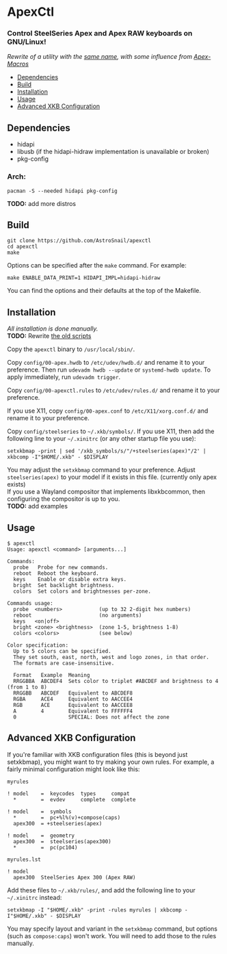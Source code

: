 # ApexCtl

### Control SteelSeries Apex and Apex RAW keyboards on GNU/Linux!

*Rewrite of a utility with the [same name](https://github.com/tuxmark5/ApexCtl), with some influence from [Apex-Macros](https://github.com/Gibtnix/Apex-Macros)*

 - [Dependencies](#deps)
 - [Build](#build)
 - [Installation](#install)
 - [Usage](#usage)
 - [Advanced XKB Configuration](#advanced)

## <a id="deps"></a> Dependencies

 - hidapi
 - libusb (if the hidapi-hidraw implementation is unavailable or broken)
 - pkg-config

### Arch:

```
pacman -S --needed hidapi pkg-config
```

**TODO:** add more distros

## <a id="build"></a> Build

```
git clone https://github.com/AstroSnail/apexctl
cd apexctl
make
```

Options can be specified after the `make` command. For example:
```
make ENABLE_DATA_PRINT=1 HIDAPI_IMPL=hidapi-hidraw
```
You can find the options and their defaults at the top of the Makefile.

## <a id="install"></a> Installation

*All installation is done manually.*  
**TODO:** Rewrite [the old scripts](https://github.com/tuxmark5/ApexCtl/blob/master/makefile)

Copy the `apexctl` binary to `/usr/local/sbin/`.

Copy `config/00-apex.hwdb` to `/etc/udev/hwdb.d/` and rename it to your preference.
Then run `udevadm hwdb --update` or `systemd-hwdb update`.
To apply immediately, run `udevadm trigger`.

Copy `config/00-apexctl.rules` to `/etc/udev/rules.d/` and rename it to your preference.

If you use X11, copy `config/00-apex.conf` to `/etc/X11/xorg.conf.d/` and rename it to your preference.

Copy `config/steelseries` to `~/.xkb/symbols/`.
If you use X11, then add the following line to your `~/.xinitrc` (or any other startup file you use):
```
setxkbmap -print | sed '/xkb_symbols/s/"/+steelseries(apex)"/2' | xkbcomp -I"$HOME/.xkb" - $DISPLAY
```
You may adjust the `setxkbmap` command to your preference.
Adjust `steelseries(apex)` to your model if it exists in this file. (currently only apex exists)  
If you use a Wayland compositor that implements libxkbcommon, then configuring the compositor is up to you.  
**TODO:** add examples

## <a id="usage"></a> Usage

```
$ apexctl
Usage: apexctl <command> [arguments...]

Commands:
  probe   Probe for new commands.
  reboot  Reboot the keyboard.
  keys    Enable or disable extra keys.
  bright  Set backlight brightness.
  colors  Set colors and brightnesses per-zone.

Commands usage:
  probe  <numbers>            (up to 32 2-digit hex numbers)
  reboot                      (no arguments)
  keys   <on|off>
  bright <zone> <brightness>  (zone 1-5, brightness 1-8)
  colors <colors>             (see below)

Color specification:
  Up to 5 colors can be specified.
  They set south, east, north, west and logo zones, in that order.
  The formats are case-insensitive.

  Format   Example  Meaning
  RRGGBBA  ABCDEF4  Sets color to triplet #ABCDEF and brightness to 4 (from 1 to 8)
  RRGGBB   ABCDEF   Equivalent to ABCDEF8
  RGBA     ACE4     Equivalent to AACCEE4
  RGB      ACE      Equivalent to AACCEE8
  A        4        Equivalent to FFFFFF4
  0                 SPECIAL: Does not affect the zone
```

## <a id="advanced"></a> Advanced XKB Configuration

If you're familiar with XKB configuration files (this is beyond just setxkbmap), you might want to try making your own rules.
For example, a fairly minimal configuration might look like this:

`myrules`
```
! model    =  keycodes  types     compat
  *        =  evdev     complete  complete

! model    =  symbols
  *        =  pc+%l%(v)+compose(caps)
  apex300  = +steelseries(apex)

! model    =  geometry
  apex300  =  steelseries(apex300)
  *        =  pc(pc104)
```
`myrules.lst`
```
! model
  apex300  SteelSeries Apex 300 (Apex RAW)
```

Add these files to `~/.xkb/rules/`, and add the following line to your `~/.xinitrc` instead:
```
setxkbmap -I "$HOME/.xkb" -print -rules myrules | xkbcomp -I"$HOME/.xkb" - $DISPLAY
```

You may specify layout and variant in the `setxkbmap` command, but options (such as `compose:caps`) won't work. You will need to add those to the rules manually.
